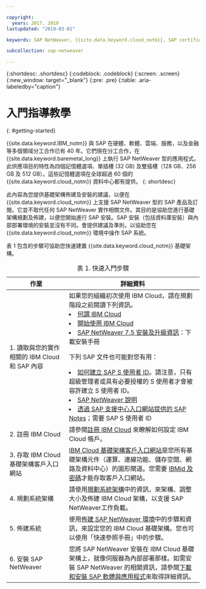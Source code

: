 ```yaml
---

copyright:
  years: 2017, 2019
lastupdated: "2019-03-01"

keywords: SAP NetWeaver, {{site.data.keyword.cloud_notm}}, SAP certified servers, SAP Certified, database,

subcollection: sap-netweaver

---
```


{:shortdesc: .shortdesc}
{:codeblock: .codeblock}
{:screen: .screen}
{:new_window: target="_blank"}
{:pre: .pre}
{:table: .aria-labeledby="caption"}

# 入門指導教學
{: #getting-started}

{{site.data.keyword.IBM_notm}} 與 SAP 在硬體、軟體、雲端、服務，以及金融等多個領域分工合作已有 40 年。它們現在分工合作，在 {{site.data.keyword.baremetal_long}} 上執行 SAP NetWeaver 型的應用程式。此供應項目的特性為四個記憶體選項、單插槽 (32 GB) 及雙插槽（128 GB、256 GB 及 512 GB）。這些記憶體選項在全球超過 60 個的 {{site.data.keyword.cloud_notm}} 資料中心都有提供。
{: shortdesc}

此內容為您提供基礎架構佈建及安裝的建議，以便在 {{site.data.keyword.cloud_notm}} 上支援 SAP NetWeaver 型的 SAP 產品及訂閱。它並不取代任何 SAP NetWeaver 實作相關文件。其目的是協助您進行基礎架構規劃及佈建，以便您開始進行 SAP 安裝。SAP 安裝（包括資料庫安裝）與內部部署環境的安裝並沒有不同。會提供建議及準則，以協助您在 {{site.data.keyword.cloud_notm}} 環境中操作 SAP 系統。

表 1 包含的步驟可協助您快速建置 {{site.data.keyword.cloud_notm}} 基礎架構。
<table>
   <CAPTION>表 1. 快速入門步驟</CAPTION>
   <THEAD>
   <TR>
   <th>作業 </th>
   <th>詳細資料 </th>
   </TR>
   </THEAD>
   <TBODY>
   <tr>
   <td>1. 讀取與您的實作相關的 IBM Cloud 和 SAP 內容</td>
   <td>如果您的組織初次使用 IBM Cloud，請在規劃階段之前閱讀下列資訊。
   <li><a href="https://ibm.com/cloud-computing/">何謂 IBM Cloud</a></li>
   <li><a href="https://ibm.com/cloud/get-started">開始使用 IBM Cloud</a></li>
   <li><a href="https://help.sap.com/nw75#section2">SAP NetWeaver 7.5 安裝及升級資訊</a>：下載安裝手冊</li>

   下列 SAP 文件也可能對您有用：
   <li><a href="https://www.youtube.com/watch?v=4wICiRTP8u0/">如何建立 SAP S 使用者 ID</a>。請注意，只有超級管理者或具有必要授權的 S 使用者才會被容許建立 S 使用者 ID。</li>
   <li><a href="https://help.sap.com/netweaver">SAP NetWeaver 說明</a></li>
   <li><a href="https://support.sap.com">透過 SAP 支援中心入口網站提供的 SAP Notes</a>；需要 SAP S 使用者 ID</li>
   </td>
   <tr>
   <td>2. 註冊 IBM Cloud</td>
   <td>請參閱<a href="https://cloud.ibm.com/docs/account/adminpublic.html#signing-up-for-ibm-cloud">註冊 IBM Cloud</a> 來瞭解如何設定 IBM Cloud 帳戶。</td>
 <tr>
   <td>3. 存取 IBM Cloud 基礎架構客戶入口網站</td>
   <td><a href="https://control.softlayer.com">IBM Cloud 基礎架構客戶入口網站</a>是您所有基礎架構元件（運算、連線功能、儲存空間、網路及資料中心）的圖形閘道。您需要 <a href="https://console.bluemix.net/docs/customer-portal/getting-started.html#getting-started">IBMid 及密碼</a>才能存取客戶入口網站。</td>
   <tr>
   <td>4. 規劃系統架構</td>
   <td>請使用<a href="sap-netweaver?topic=sap-netweaver-planning-your-system-landscape#planning-your-system-landscape">規劃系統架構</a>中的資訊，來架構、調整大小及佈建 IBM Cloud 架構，以支援 SAP NetWeaver工作負載。</td>  
 <tr>
   <td>5. 佈建系統</td>
   <td>使用<a href="sap-netweaver?topic=sap-netweaver-provision_environment#provision_environment">佈建 SAP NetWeaver 環境</a>中的步驟和資訊，來設定您的 IBM Cloud 基礎架構。您也可以使用「快速參照手冊」中的步驟。</td>
   <tr>
   <td>6. 安裝 SAP NetWeaver</td>
   <td>您將 SAP NetWeaver 安裝在 IBM Cloud 基礎架構上，就像伺服器為內部部署那樣。如需安裝 SAP NetWeaver 的相關資訊，請參閱<a href="sap-netweaver?topic=sap-netweaver-install_sap#install_sap">下載和安裝 SAP 軟體與應用程式</a>來取得詳細資訊。</td>
   </td>
   </tr>
   </TBODY>
   </table>

